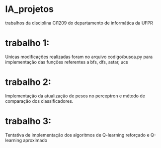 # IA_projetos
trabalhos da disciplina CI1209 do departamento de informática da UFPR

# trabalho 1:
Unicas modificações realizadas foram no arquivo codigo/busca.py para implementação das funções referentes a bfs, dfs, astar, ucs

# trabalho 2:
Implementação da atualização de pesos no perceptron e método de comparação dos classificadores.

# trabalho 3:
Tentativa de implementação dos algoritmos de Q-learning reforçado e Q-learning aproximado
